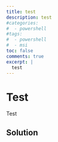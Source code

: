 ```yaml
---
title: test
description: test
#categories:
#  - powershell
#tags:
#  - powershell
#  - msi
toc: false
comments: true
excerpt: |
  test
---
```


# Test

Test

## Solution
